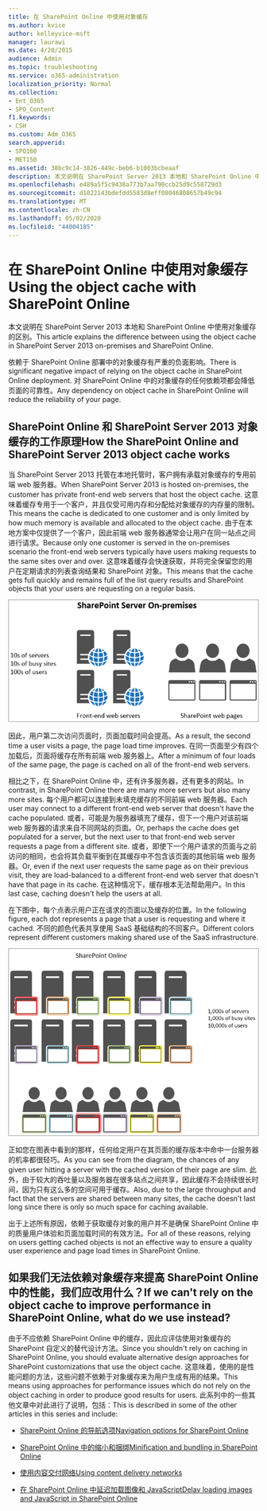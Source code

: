```yaml
---
title: 在 SharePoint Online 中使用对象缓存
ms.author: kvice
author: kelleyvice-msft
manager: laurawi
ms.date: 4/20/2015
audience: Admin
ms.topic: troubleshooting
ms.service: o365-administration
localization_priority: Normal
ms.collection:
- Ent_O365
- SPO_Content
f1.keywords:
- CSH
ms.custom: Adm_O365
search.appverid:
- SPO160
- MET150
ms.assetid: 38bc9c14-3826-449c-beb6-b1003bcbeaaf
description: 本文说明在 SharePoint Server 2013 本地和 SharePoint Online 中使用对象缓存的区别。
ms.openlocfilehash: e489a5f5c9438a773b7aa790ccb25d9c558729d3
ms.sourcegitcommit: d1022143bdefdd5583d8eff08046808657b49c94
ms.translationtype: MT
ms.contentlocale: zh-CN
ms.lasthandoff: 05/02/2020
ms.locfileid: "44004185"
---
```

# <a name="using-the-object-cache-with-sharepoint-online"></a><span data-ttu-id="7a78f-103">在 SharePoint Online 中使用对象缓存</span><span class="sxs-lookup"><span data-stu-id="7a78f-103">Using the object cache with SharePoint Online</span></span>

<span data-ttu-id="7a78f-104">本文说明在 SharePoint Server 2013 本地和 SharePoint Online 中使用对象缓存的区别。</span><span class="sxs-lookup"><span data-stu-id="7a78f-104">This article explains the difference between using the object cache in SharePoint Server 2013 on-premises and SharePoint Online.</span></span>
  
<span data-ttu-id="7a78f-105">依赖于 SharePoint Online 部署中的对象缓存有严重的负面影响。</span><span class="sxs-lookup"><span data-stu-id="7a78f-105">There is significant negative impact of relying on the object cache in SharePoint Online deployment.</span></span> <span data-ttu-id="7a78f-106">对 SharePoint Online 中的对象缓存的任何依赖项都会降低页面的可靠性。</span><span class="sxs-lookup"><span data-stu-id="7a78f-106">Any dependency on object cache in SharePoint Online will reduce the reliability of your page.</span></span> 
  
## <a name="how-the-sharepoint-online-and-sharepoint-server-2013-object-cache-works"></a><span data-ttu-id="7a78f-107">SharePoint Online 和 SharePoint Server 2013 对象缓存的工作原理</span><span class="sxs-lookup"><span data-stu-id="7a78f-107">How the SharePoint Online and SharePoint Server 2013 object cache works</span></span>

<span data-ttu-id="7a78f-108">当 SharePoint Server 2013 托管在本地托管时，客户拥有承载对象缓存的专用前端 web 服务器。</span><span class="sxs-lookup"><span data-stu-id="7a78f-108">When SharePoint Server 2013 is hosted on-premises, the customer has private front-end web servers that host the object cache.</span></span> <span data-ttu-id="7a78f-109">这意味着缓存专用于一个客户，并且仅受可用内存和分配给对象缓存的内存量的限制。</span><span class="sxs-lookup"><span data-stu-id="7a78f-109">This means the cache is dedicated to one customer and is only limited by how much memory is available and allocated to the object cache.</span></span> <span data-ttu-id="7a78f-110">由于在本地方案中仅提供了一个客户，因此前端 web 服务器通常会让用户在同一站点之间进行请求。</span><span class="sxs-lookup"><span data-stu-id="7a78f-110">Because only one customer is served in the on-premises scenario the front-end web servers typically have users making requests to the same sites over and over.</span></span> <span data-ttu-id="7a78f-111">这意味着缓存会快速获取，并将完全保留您的用户在定期请求的列表查询结果和 SharePoint 对象。</span><span class="sxs-lookup"><span data-stu-id="7a78f-111">This means that the cache gets full quickly and remains full of the list query results and SharePoint objects that your users are requesting on a regular basis.</span></span>
  
![显示内部部署前端 Web 服务器的流量和负载](media/a0d38b36-4909-4abb-8d4e-4930814bb3de.png)
  
<span data-ttu-id="7a78f-113">因此，用户第二次访问页面时，页面加载时间会提高。</span><span class="sxs-lookup"><span data-stu-id="7a78f-113">As a result, the second time a user visits a page, the page load time improves.</span></span> <span data-ttu-id="7a78f-114">在同一页面至少有四个加载后，页面将缓存在所有前端 web 服务器上。</span><span class="sxs-lookup"><span data-stu-id="7a78f-114">After a minimum of four loads of the same page, the page is cached on all of the front-end web servers.</span></span>
  
<span data-ttu-id="7a78f-115">相比之下，在 SharePoint Online 中，还有许多服务器，还有更多的网站。</span><span class="sxs-lookup"><span data-stu-id="7a78f-115">In contrast, in SharePoint Online there are many more servers but also many more sites.</span></span> <span data-ttu-id="7a78f-116">每个用户都可以连接到未填充缓存的不同前端 web 服务器。</span><span class="sxs-lookup"><span data-stu-id="7a78f-116">Each user may connect to a different front-end web server that doesn't have the cache populated.</span></span> <span data-ttu-id="7a78f-117">或者，可能是为服务器填充了缓存，但下一个用户对该前端 web 服务器的请求来自不同网站的页面。</span><span class="sxs-lookup"><span data-stu-id="7a78f-117">Or, perhaps the cache does get populated for a server, but the next user to that front-end web server requests a page from a different site.</span></span> <span data-ttu-id="7a78f-118">或者，即使下一个用户请求的页面与之前访问的相同，也会将其负载平衡到在其缓存中不包含该页面的其他前端 web 服务器。</span><span class="sxs-lookup"><span data-stu-id="7a78f-118">Or, even if the next user requests the same page as on their previous visit, they are load-balanced to a different front-end web server that doesn't have that page in its cache.</span></span> <span data-ttu-id="7a78f-119">在这种情况下，缓存根本无法帮助用户。</span><span class="sxs-lookup"><span data-stu-id="7a78f-119">In this last case, caching doesn't help the users at all.</span></span>
  
<span data-ttu-id="7a78f-120">在下图中，每个点表示用户正在请求的页面以及缓存的位置。</span><span class="sxs-lookup"><span data-stu-id="7a78f-120">In the following figure, each dot represents a page that a user is requesting and where it cached.</span></span> <span data-ttu-id="7a78f-121">不同的颜色代表共享使用 SaaS 基础结构的不同客户。</span><span class="sxs-lookup"><span data-stu-id="7a78f-121">Different colors represent different customers making shared use of the SaaS infrastructure.</span></span>
  
![显示 SharePoint Online 中的对象缓存结果](media/25d04011-ef83-4cb7-9e04-a6ed490f63c3.png)
  
<span data-ttu-id="7a78f-123">正如您在图表中看到的那样，任何给定用户在其页面的缓存版本中命中一台服务器的机率都很轻巧。</span><span class="sxs-lookup"><span data-stu-id="7a78f-123">As you can see from the diagram, the chances of any given user hitting a server with the cached version of their page are slim.</span></span> <span data-ttu-id="7a78f-124">此外，由于较大的吞吐量以及服务器在很多站点之间共享，因此缓存不会持续很长时间，因为只有这么多的空间可用于缓存。</span><span class="sxs-lookup"><span data-stu-id="7a78f-124">Also, due to the large throughput and fact that the servers are shared between many sites, the cache doesn't last long since there is only so much space for caching available.</span></span>
  
<span data-ttu-id="7a78f-125">出于上述所有原因，依赖于获取缓存对象的用户并不是确保 SharePoint Online 中的质量用户体验和页面加载时间的有效方法。</span><span class="sxs-lookup"><span data-stu-id="7a78f-125">For all of these reasons, relying on users getting cached objects is not an effective way to ensure a quality user experience and page load times in SharePoint Online.</span></span>
  
## <a name="if-we-cant-rely-on-the-object-cache-to-improve-performance-in-sharepoint-online-what-do-we-use-instead"></a><span data-ttu-id="7a78f-126">如果我们无法依赖对象缓存来提高 SharePoint Online 中的性能，我们应改用什么？</span><span class="sxs-lookup"><span data-stu-id="7a78f-126">If we can't rely on the object cache to improve performance in SharePoint Online, what do we use instead?</span></span>

<span data-ttu-id="7a78f-127">由于不应依赖 SharePoint Online 中的缓存，因此应评估使用对象缓存的 SharePoint 自定义的替代设计方法。</span><span class="sxs-lookup"><span data-stu-id="7a78f-127">Since you shouldn't rely on caching in SharePoint Online, you should evaluate alternative design approaches for SharePoint customizations that use the object cache.</span></span> <span data-ttu-id="7a78f-128">这意味着，使用的是性能问题的方法，这些问题不依赖于对象缓存来为用户生成有用的结果。</span><span class="sxs-lookup"><span data-stu-id="7a78f-128">This means using approaches for performance issues which do not rely on the object caching in order to produce good results for users.</span></span> <span data-ttu-id="7a78f-129">此系列中的一些其他文章中对此进行了说明，包括：</span><span class="sxs-lookup"><span data-stu-id="7a78f-129">This is described in some of the other articles in this series and include:</span></span>
  
- [<span data-ttu-id="7a78f-130">SharePoint Online 的导航选项</span><span class="sxs-lookup"><span data-stu-id="7a78f-130">Navigation options for SharePoint Online</span></span>](navigation-options-for-sharepoint-online.md)
    
- [<span data-ttu-id="7a78f-131">SharePoint Online 中的缩小和捆绑</span><span class="sxs-lookup"><span data-stu-id="7a78f-131">Minification and bundling in SharePoint Online</span></span>](minification-and-bundling-in-sharepoint-online.md)
    
- [<span data-ttu-id="7a78f-132">使用内容交付网络</span><span class="sxs-lookup"><span data-stu-id="7a78f-132">Using content delivery networks</span></span>](using-content-delivery-networks-with-sharepoint-online.md)
    
- [<span data-ttu-id="7a78f-133">在 SharePoint Online 中延迟加载图像和 JavaScript</span><span class="sxs-lookup"><span data-stu-id="7a78f-133">Delay loading images and JavaScript in SharePoint Online</span></span>](delay-loading-images-and-javascript-in-sharepoint-online.md)
    

